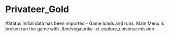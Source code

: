 # Privateer_Gold
#Status
Initial data has been imported - Game loads and runs. Main Menu is broken run the game with ./bin/vegastrike -d. explore_universe.mission
